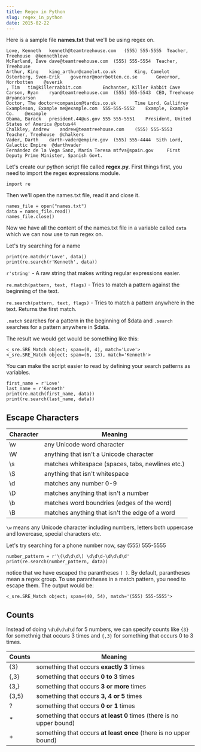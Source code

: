 ```yaml
---
title: Regex in Python
slug: regex_in_python
date: 2015-02-22
---
```

    
Here is a sample file **names.txt** that we'll be using regex on.

    Love, Kenneth   kenneth@teamtreehouse.com   (555) 555-5555  Teacher, Treehouse  @kennethlove
    McFarland, Dave dave@teamtreehouse.com  (555) 555-5554  Teacher, Treehouse
    Arthur, King    king_arthur@camelot.co.uk       King, Camelot
    Österberg, Sven-Erik    governor@norrbotten.co.se       Governor, Norrbotten    @sverik
    , Tim   tim@killerrabbit.com        Enchanter, Killer Rabbit Cave
    Carson, Ryan    ryan@teamtreehouse.com  (555) 555-5543  CEO, Treehouse  @ryancarson
    Doctor, The doctor+companion@tardis.co.uk       Time Lord, Gallifrey
    Exampleson, Example me@example.com  555-555-5552    Example, Example Co.    @example
    Obama, Barack   president.44@us.gov 555 555-5551    President, United States of America @potus44
    Chalkley, Andrew    andrew@teamtreehouse.com    (555) 555-5553  Teacher, Treehouse  @chalkers
    Vader, Darth    darth-vader@empire.gov  (555) 555-4444  Sith Lord, Galactic Empire  @darthvader
    Fernández de la Vega Sanz, María Teresa mtfvs@spain.gov     First Deputy Prime Minister, Spanish Govt.

Let's create our python script file called **regex.py**. First things first, you need to import the **r**egex **e**xpressions module.

    import re

Then we'll open the names.txt file, read it and close it.

    names_file = open("names.txt")
    data = names_file.read()
    names_file.close()

Now we have all the content of the names.txt file in a variable called `data` which we can now use to run regex on.

Let's try searching for a name

    print(re.match(r'Love', data))
    print(re.search(r'Kenneth', data))


`r'string'` - A raw string that makes writing regular expressions easier.

`re.match(pattern, text, flags)` - Tries to match a pattern against the beginning of the text.

`re.search(pattern, text, flags)` - Tries to match a pattern anywhere in the text. Returns the first match.

`.match` searches for a pattern in the beginning of $data and `.search` searches for a pattern anywhere in $data.

The result we would get would be something like this:

    <_sre.SRE_Match object; span=(0, 4), match='Love'>
    <_sre.SRE_Match object; span=(6, 13), match='Kenneth'> 

You can make the script easier to read by defining your search patterns as variables.

    first_name = r'Love'
    last_name = r'Kenneth'
    print(re.match(first_name, data))
    print(re.search(last_name, data)) 

Escape Characters
---

| Character | Meaning                                           |
|-----------|---------------------------------------------------|
| \w        | any Unicode word character                        |
| \W        | anything that isn't a Unicode character           |
| \s        | matches whitespace (spaces, tabs, newlines etc.)  |
| \S        | anything that isn't whitespace                    |
| \d        | matches any number 0-9                            |
| \D        | matches anything that isn't a number              |
| \b        | matches word boundries (edges of the word)        | 
| \B        | matches anything that isn't the edge of a word    | 

`\w` means any Unicode character including numbers, letters both uppercase and lowercase, special characters etc.

Let's try searching for a phone number now, say (555) 555-5555

    number_pattern = r'\(\d\d\d\) \d\d\d-\d\d\d\d'
    print(re.search(number_pattern, data))

notice that we have escaped the parantheses `( )`. By default, parantheses mean a regex group. To use parantheses in a match pattern, you need to escape them. The output would be:

    <_sre.SRE_Match object; span=(40, 54), match='(555) 555-5555'>    


Counts
---
Instead of doing `\d\d\d\d\d` for 5 numbers, we can specify counts like `{3}` for somethnig that occurs 3 times and `{,3}` for something that occurs 0 to 3 times.

| Counts | Meaning                                    |
|--------|--------------------------------------------|
| {3}    | something that occurs **exactly 3** times  |
| {,3}   | something that occurs **0 to 3** times     |
| {3,}   | something that occurs **3 or more** times  |
| {3,5}  | something that occurs **3, 4 or 5** times  |
| ?      | something that occurs **0 or 1** times     |
| *      | something that occurs **at least 0** times (there is no upper bound) |
| +      | something that occurs **at least once** (there is no upper bound)    |
